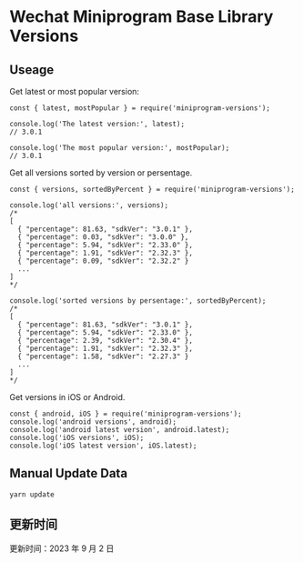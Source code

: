 
# Wechat Miniprogram Base Library Versions

## Useage

Get latest or most popular version:

```;
const { latest, mostPopular } = require('miniprogram-versions');

console.log('The latest version:', latest);
// 3.0.1

console.log('The most popular version:', mostPopular);
// 3.0.1

```

Get all versions sorted by version or persentage.

```
const { versions, sortedByPercent } = require('miniprogram-versions');

console.log('all versions:', versions);
/*
[
  { "percentage": 81.63, "sdkVer": "3.0.1" },
  { "percentage": 0.03, "sdkVer": "3.0.0" },
  { "percentage": 5.94, "sdkVer": "2.33.0" },
  { "percentage": 1.91, "sdkVer": "2.32.3" },
  { "percentage": 0.09, "sdkVer": "2.32.2" }
  ...
]
*/

console.log('sorted versions by persentage:', sortedByPercent);
/*
[
  { "percentage": 81.63, "sdkVer": "3.0.1" },
  { "percentage": 5.94, "sdkVer": "2.33.0" },
  { "percentage": 2.39, "sdkVer": "2.30.4" },
  { "percentage": 1.91, "sdkVer": "2.32.3" },
  { "percentage": 1.58, "sdkVer": "2.27.3" }
  ...
]
*/
```

Get versions in iOS or Android.

```
const { android, iOS } = require('miniprogram-versions');
console.log('android versions', android);
console.log('android latest version', android.latest);
console.log('iOS versions', iOS);
console.log('iOS latest version', iOS.latest);
```

## Manual Update Data

```
yarn update
```

## 更新时间

更新时间：2023 年 9 月 2 日
